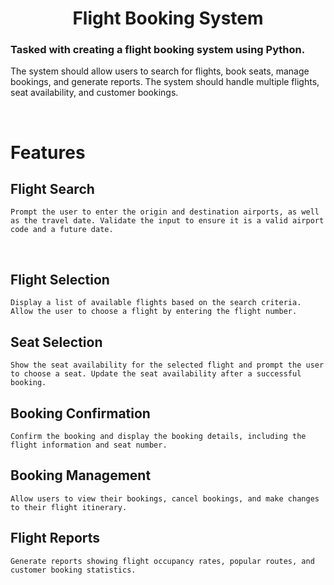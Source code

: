 <h1><center>Flight Booking System</h1>
<h3> Tasked with creating a flight booking system using Python. </h3>
<p> The system should allow users to search for flights, book seats, manage bookings, and generate reports. The system should handle multiple flights, seat availability, and customer bookings. </p>

<br>

# Features

## Flight Search
    Prompt the user to enter the origin and destination airports, as well as the travel date. Validate the input to ensure it is a valid airport code and a future date.
<br>

## Flight Selection
    Display a list of available flights based on the search criteria. Allow the user to choose a flight by entering the flight number.
## Seat Selection
    Show the seat availability for the selected flight and prompt the user to choose a seat. Update the seat availability after a successful booking.
## Booking Confirmation
    Confirm the booking and display the booking details, including the flight information and seat number.
## Booking Management
    Allow users to view their bookings, cancel bookings, and make changes to their flight itinerary.
## Flight Reports
    Generate reports showing flight occupancy rates, popular routes, and customer booking statistics.